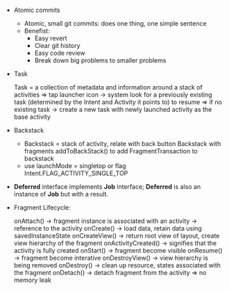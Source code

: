 - Atomic commits
    - Atomic, small git commits: does one thing, one simple sentence
    - Benefist:
        - Easy revert
        - Clear git history
        - Easy code review
        - Break down big problems to smaller problems
- Task
    
    Task = a collection of metadata and information around a stack of activities
    => tap launcher icon -> system look for a previously existing task (determined by the Intent and Activity
    it points to) to resume
    => if no existing task -> create a new task with newly launched activity as the base activity
    
- Backstack
    - Backstack = stack of activity, relate with back button
    Backstack with fragments
    addToBackStack() to add FragmentTransaction to backstack
    - use launchMode = singletop or flag Intent.FLAG_ACTIVITY_SINGLE_TOP
- **Deferred** interface implements **Job** interface; **Deferred** is also an instance of **Job** but with a result.
- Fragment Lifecycle:
    
    onAttach() -> fragment instance is associated with an activity -> reference to the activity
    onCreate() -> load data, retain data using savedInstanceState
    onCreateView() -> return root view of layout, create view hierarchy of the fragment
    onActivityCreated() -> signifies that the activity is fully created	
    onStart() -> fragment become visible
    onResume() -> fragment become interative
    onDestroyView() -> view hierarchy is being removed
    onDestroy() -> clean up resource, states associated with the fragment
    onDetach() -> detach fragment from the activity
    => no memory leak
